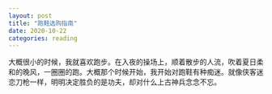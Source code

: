 ```yaml
---
layout: post
title: "跑鞋选购指南"
date: 2020-10-22
categories: reading
---
```


大概很小的时候，我就喜欢跑步。在入夜的操场上，顺着散步的人流，吹着夏日柔和的晚风，一圈圈的跑。大概那个时候开始，我开始对跑鞋有种痴迷。就像侠客迷恋刀枪一样，明明决定胜负的是功夫，却对什么上古神兵念念不忘。

